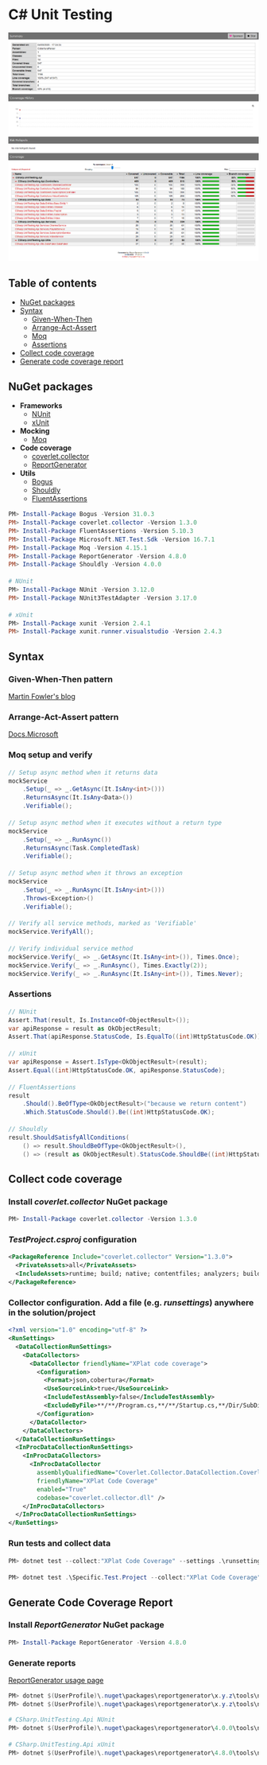 # C# Unit Testing

![Coverage](https://github.com/dimitrietataru/csharp-unit-testing/blob/master/Coverage.png)

## Table of contents

* [NuGet packages](#nuget-packages)
* [Syntax](#syntax)
  * [Given-When-Then](#given-when-then-pattern)
  * [Arrange-Act-Assert](#arrange-act-assert-pattern)
  * [Moq](#moq-setup-and-verify)
  * [Assertions](#assertions)
* [Collect code coverage](#collect-code-coverage)
* [Generate code coverage report](#generate-code-coverage-report)


## NuGet packages
- **Frameworks**
  - [NUnit](https://www.nuget.org/packages/NUnit)
  - [xUnit](https://www.nuget.org/packages/xunit)
- **Mocking**
  - [Moq](https://www.nuget.org/packages/Moq)
- **Code coverage**
  - [coverlet.collector](https://www.nuget.org/packages/coverlet.collector)
  - [ReportGenerator](https://www.nuget.org/packages/ReportGenerator)
- **Utils**
  - [Bogus](https://www.nuget.org/packages/Bogus)
  - [Shouldly](https://www.nuget.org/packages/shouldly)
  - [FluentAssertions](https://www.nuget.org/packages/FluentAssertions)

``` powershell
PM> Install-Package Bogus -Version 31.0.3
PM> Install-Package coverlet.collector -Version 1.3.0
PM> Install-Package FluentAssertions -Version 5.10.3
PM> Install-Package Microsoft.NET.Test.Sdk -Version 16.7.1
PM> Install-Package Moq -Version 4.15.1
PM> Install-Package ReportGenerator -Version 4.8.0
PM> Install-Package Shouldly -Version 4.0.0

# NUnit
PM> Install-Package NUnit -Version 3.12.0
PM> Install-Package NUnit3TestAdapter -Version 3.17.0

# xUnit
PM> Install-Package xunit -Version 2.4.1
PM> Install-Package xunit.runner.visualstudio -Version 2.4.3
```


## Syntax

### Given-When-Then pattern
[Martin Fowler's blog](https://www.martinfowler.com/bliki/GivenWhenThen.html)

### Arrange-Act-Assert pattern
[Docs.Microsoft](https://docs.microsoft.com/en-us/visualstudio/test/unit-test-basics?view=vs-2019#write-your-tests)

### Moq setup and verify

``` csharp
// Setup async method when it returns data
mockService
    .Setup(_ => _.GetAsync(It.IsAny<int>()))
    .ReturnsAsync(It.IsAny<Data>())
    .Verifiable();

// Setup async method when it executes without a return type
mockService
    .Setup(_ => _.RunAsync())
    .ReturnsAsync(Task.CompletedTask)
    .Verifiable();

// Setup async method when it throws an exception
mockService
    .Setup(_ => _.RunAsync(It.IsAny<int>()))
    .Throws<Exception>()
    .Verifiable();

// Verify all service methods, marked as 'Verifiable'
mockService.VerifyAll();

// Verify individual service method
mockService.Verify(_ => _.GetAsync(It.IsAny<int>()), Times.Once);
mockService.Verify(_ => _.RunAsync(), Times.Exactly(2));
mockService.Verify(_ => _.RunAsync(It.IsAny<int>()), Times.Never);
```

### Assertions

``` csharp
// NUnit
Assert.That(result, Is.InstanceOf<ObjectResult>());
var apiResponse = result as OkObjectResult;
Assert.That(apiResponse.StatusCode, Is.EqualTo((int)HttpStatusCode.OK));

// xUnit
var apiResponse = Assert.IsType<OkObjectResult>(result);
Assert.Equal((int)HttpStatusCode.OK, apiResponse.StatusCode);

// FluentAssertions
result
    .Should().BeOfType<OkObjectResult>("because we return content")
    .Which.StatusCode.Should().Be((int)HttpStatusCode.OK);
    
// Shouldly
result.ShouldSatisfyAllConditions(
    () => result.ShouldBeOfType<OkObjectResult>(),
    () => (result as OkObjectResult).StatusCode.ShouldBe((int)HttpStatusCode.OK));
```


## Collect code coverage

### Install *coverlet.collector* NuGet package
``` powershell
PM> Install-Package coverlet.collector -Version 1.3.0
```

### *TestProject.csproj* configuration
``` xml
<PackageReference Include="coverlet.collector" Version="1.3.0">
  <PrivateAssets>all</PrivateAssets>
  <IncludeAssets>runtime; build; native; contentfiles; analyzers; buildtransitive</IncludeAssets>
</PackageReference>
```

### Collector configuration. Add a file (e.g. *runsettings*) anywhere in the solution/project
```  xml
<?xml version="1.0" encoding="utf-8" ?>
<RunSettings>
  <DataCollectionRunSettings>
    <DataCollectors>
      <DataCollector friendlyName="XPlat code coverage">
        <Configuration>
          <Format>json,cobertura</Format>
          <UseSourceLink>true</UseSourceLink>
          <IncludeTestAssembly>false</IncludeTestAssembly>
          <ExcludeByFile>**/**/Program.cs,**/**/Startup.cs,**/Dir/SubDir/*.cs</ExcludeByFile>
        </Configuration>
      </DataCollector>
    </DataCollectors>
  </DataCollectionRunSettings>
  <InProcDataCollectionRunSettings>
    <InProcDataCollectors>
      <InProcDataCollector
        assemblyQualifiedName="Coverlet.Collector.DataCollection.CoverletInProcDataCollector, coverlet.collector, Version=1.3.0.0, Culture=neutral, PublicKeyToken=null"
        friendlyName="XPlat Code Coverage"
        enabled="True"
        codebase="coverlet.collector.dll" />
    </InProcDataCollectors>
  </InProcDataCollectionRunSettings>
</RunSettings>
```

### Run tests and collect data
``` powershell
PM> dotnet test --collect:"XPlat Code Coverage" --settings .\runsettings

PM> dotnet test .\Specific.Test.Project --collect:"XPlat Code Coverage" --settings .\Specific.Test.Project\runsettings
```


## Generate Code Coverage Report

### Install *ReportGenerator* NuGet package
``` powershell
PM> Install-Package ReportGenerator -Version 4.8.0
```

### Generate reports

[ReportGenerator usage page](https://danielpalme.github.io/ReportGenerator/usage.html)

``` powershell
PM> dotnet $(UserProfile)\.nuget\packages\reportgenerator\x.y.z\tools\netcoreapp3.0\ReportGenerator.dll "-reports:coverage.xml" "-targetdir:coveragereport" -reporttypes:Html
PM> dotnet $(UserProfile)\.nuget\packages\reportgenerator\x.y.z\tools\netcoreapp3.0\ReportGenerator.dll "-reports:coverage.xml" "-targetdir:coveragereport" -reporttypes:Badges
```
``` powershell
# CSharp.UnitTesting.Api NUnit
PM> dotnet $(UserProfile)\.nuget\packages\reportgenerator\4.0.0\tools\netcoreapp3.0\ReportGenerator.dll "-reports:CSharp.UnitTesting.Api.Nunit.Test\TestResults\*\coverage.cobertura.xml" "-targetdir:_CoverageReport\Api\NUnit" "-historydir:_CoverageReport\_History\Api\NUnit" -reporttypes:Html

# CSharp.UnitTesting.Api xUnit
PM> dotnet $(UserProfile)\.nuget\packages\reportgenerator\4.8.0\tools\netcoreapp3.0\ReportGenerator.dll "-reports:CSharp.UnitTesting.Api.Xunit.Test\TestResults\*\coverage.cobertura.xml" "-targetdir:_CoverageReport\Api\xUnit" "-historydir:_CoverageReport\_History\Api\xUnit" -reporttypes:Html
```
